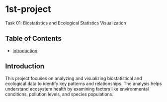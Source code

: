 # 1st-project
Task 01: Biostatistics and Ecological Statistics Visualization

## Table of Contents
- [Introduction](#Introduction)

## Introduction
This project focuses on analyzing and visualizing biostatistical and ecological data to identify key patterns and relationships. The analysis helps understand ecosystem health by examining factors like environmental conditions, pollution levels, and species populations.
